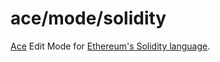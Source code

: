 # ace/mode/solidity
[Ace](https://ace.c9.io/) Edit Mode for [Ethereum's Solidity language](https://solidity.readthedocs.io/en/latest/).
